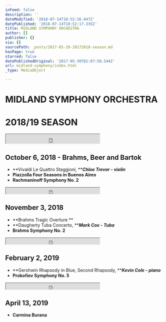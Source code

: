 ```yaml
---
inFeed: false
description: ''
dateModified: '2018-07-14T18:52:16.047Z'
datePublished: '2018-07-14T18:52:17.335Z'
title: MIDLAND SYMPHONY ORCHESTRA
author: []
publisher: {}
via: {}
sourcePath: _posts/2017-05-20-20172018-season.md
hasPage: true
starred: false
datePublishedOriginal: '2017-05-30T02:07:58.544Z'
url: midland-symphony/index.html
_type: MediaObject

---
```

# MIDLAND SYMPHONY ORCHESTRA

# 2018/19 SEASON

<iframe src="https://the-grid.github.io/ed-userhtml/?g=eJwDAAAAAAE" height="30" style=""></iframe>

## October 6, 2018 - Brahms, Beer and Bartok

* **Vivaldi Le Quattro Staggioni, **_**Chloe Trevor - violin**_
* **Piazzolla Four Seasons in Buenos Aires**
* **Rachmaninoff Symphony No. 2**

<iframe src="https://the-grid.github.io/ed-userhtml/?g=eJwDAAAAAAE" height="20" style=""></iframe>

## November 3, 2018

* **Brahms Tragic Overture **
* **Daugherty Tuba Concerto, **_**Mark Cox - Tuba**_
* **Brahms Symphony No. 2**

<iframe src="https://the-grid.github.io/ed-userhtml/?g=eJwDAAAAAAE" height="20" style=""></iframe>

## February 2, 2019

* **Gershwin Rhapsody in Blue, Second Rhapsody, **_**Kevin Cole - piano**_
* **Prokofiev Symphony No. 5**

<iframe src="https://the-grid.github.io/ed-userhtml/?g=eJwDAAAAAAE" height="20" style=""></iframe>

## April 13, 2019

* **Carmina Burana**